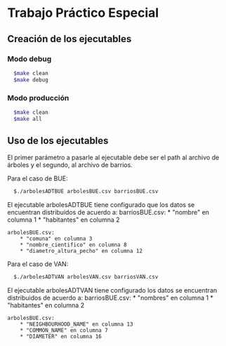# Trabajo Práctico Especial

## Creación de los ejecutables

### Modo debug

```bash
  $make clean
  $make debug
```

### Modo producción

```bash
  $make clean
  $make all
```

## Uso de los ejecutables

El primer parámetro a pasarle al ejecutable debe ser el path al archivo de árboles y el segundo, al archivo de barrios.

Para el caso de BUE:
```bash
  $./arbolesADTBUE arbolesBUE.csv barriosBUE.csv
```
El ejecutable arbolesADTBUE tiene configurado que los datos se encuentran distribuidos de acuerdo a:
    barriosBUE.csv:
        * "nombre" en columna 1
        * "habitantes" en columna 2

    arbolesBUE.csv:
        * "comuna" en columna 3
        * "nombre_cientifico" en columna 8
        * "diametro_altura_pecho" en columna 12

Para el caso de VAN:
```bash
  $./arbolesADTVAN arbolesVAN.csv barriosVAN.csv
```
El ejecutable arbolesADTVAN tiene configurado los datos se encuentran distribuidos de acuerdo a:
    barriosBUE.csv:
        * "nombres" en columna 1
        * "habitantes" en columna 2

    arbolesBUE.csv:
        * "NEIGHBOURHOOD_NAME" en columna 13
        * "COMMON_NAME" en columna 7
        * "DIAMETER" en columna 16
